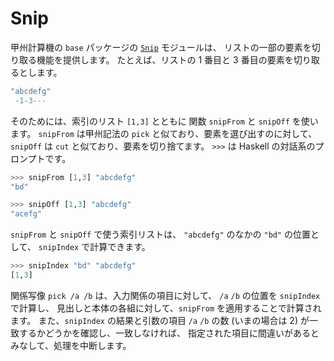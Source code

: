 # Snip


甲州計算機の `base` パッケージの [`Snip`][Snip] モジュールは、
リストの一部の要素を切り取る機能を提供します。
たとえば、リストの 1 番目と 3 番目の要素を切り取るとします。

```haskell
"abcdefg"
 -1-3---
```

そのためには、索引のリスト `[1,3]` とともに
関数 `snipFrom` と `snipOff` を使います。
`snipFrom` は甲州記法の `pick` と似ており、要素を選び出すのに対して、
`snipOff` は `cut` と似ており、要素を切り捨てます。
`>>>` は Haskell の対話系のプロンプトです。

```haskell
>>> snipFrom [1,3] "abcdefg"
"bd"
```

```haskell
>>> snipOff [1,3] "abcdefg"
"acefg"
```

`snipFrom` と `snipOff` で使う索引リストは、
`"abcdefg"` のなかの `"bd"` の位置として、
`snipIndex` で計算できます。

```haskell
>>> snipIndex "bd" "abcdefg"
[1,3]
```

関係写像 `pick /a /b` は、入力関係の項目に対して、
`/a` `/b` の位置を `snipIndex` で計算し、
見出しと本体の各組に対して、`snipFrom` を適用することで計算されます。
また、`snipIndex` の結果と引数の項目 `/a` `/b` の数 (いまの場合は 2)
が一致するかどうかを確認し、一致しなければ、
指定された項目に間違いがあるとみなして、処理を中断します。


[Snip]: https://github.com/seinokatsuhiro/koshucode/blob/master/baala/base/Koshucode/Baala/Base/Prelude/Snip.hs

